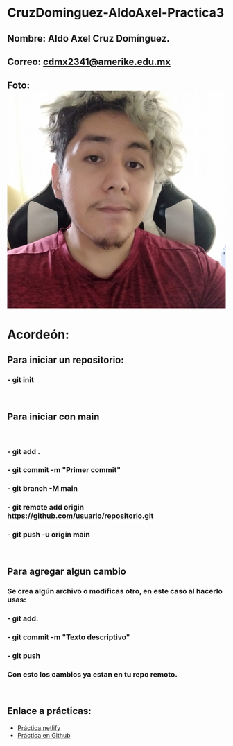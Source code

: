 # CruzDominguez-AldoAxel-Practica3

## Nombre: Aldo Axel Cruz Domínguez.
## Correo: cdmx2341@amerike.edu.mx

## Foto: ![Foto](Foto.jpg)



# Acordeón: 

## Para iniciar un repositorio:

### - git init 
<br>

## Para iniciar con main 
<br>

### - git add .
### - git commit -m "Primer commit"
### - git branch -M main
### - git remote add origin https://github.com/usuario/repositorio.git
### - git push -u origin main
<br>

## Para agregar algun cambio

### Se crea algún archivo o modificas otro, en este caso al hacerlo usas: 

### - git add. 
### - git commit -m "Texto descriptivo"
### - git push

### Con esto los cambios ya estan en tu repo remoto. 

<br>

## Enlace a prácticas: 
- [Práctica netlify](https://626ad5e0d07ed4006d33030b--subtle-platypus-ce26fe.netlify.app/)
- [Práctica en Github](https://github.com/Alzound/Alzound_Astro)
